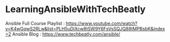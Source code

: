 # LearningAnsibleWithTechBeatly

Ansible Full Course Playlist : https://www.youtube.com/watch?v=K4wGqwS2RLw&list=PLH5uDiXcw8tSW9Y6FsVsSQJQ88tMPBsbK&index=2
Ansible Blog : https://www.techbeatly.com/ansible/
